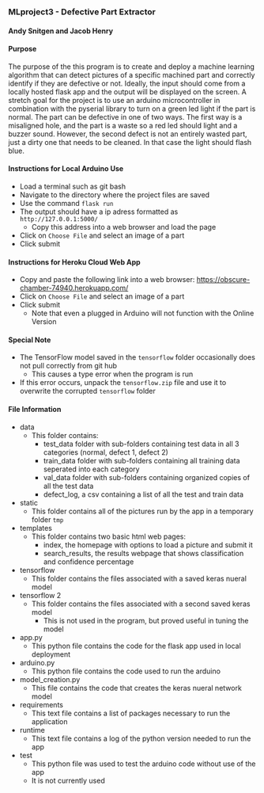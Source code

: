 ### MLproject3 - Defective Part Extractor
#### Andy Snitgen and Jacob Henry

#### Purpose
<p>
  The purpose of the this program is to create and deploy a machine learning algorithm that can detect pictures of a specific machined part and correctly identify if they are defective or not.  Ideally, the input should come from a locally hosted flask app and the output will be displayed on the screen.  A stretch goal for the project is to use an arduino microcontroller in combination with the pyserial library to turn on a green led light if the part is normal.  The part can be defective in one of two ways.  The first way is a misaligned hole, and the part is a waste so a red led should light and a buzzer sound.  However, the second defect is not an entirely wasted part, just a dirty one that needs to be cleaned.  In that case the light should flash blue. </p>

#### Instructions for Local Arduino Use
* Load a terminal such as git bash
* Navigate to the directory where the project files are saved
* Use the command `flask run`
* The output should have a ip adress formatted as `http://127.0.0.1:5000/`
  * Copy this address into a web browser and load the page
* Click on `Choose File` and select an image of a part
* Click submit

#### Instructions for Heroku Cloud Web App
* Copy and paste the following link into a web browser: https://obscure-chamber-74940.herokuapp.com/
* Click on `Choose File` and select an image of a part
* Click submit
  * Note that even a plugged in Arduino will not function with the Online Version

#### Special Note
* The TensorFlow model saved in the `tensorflow` folder occasionally does not pull correctly from git hub
  * This causes a type error when the program is run
* If this error occurs, unpack the `tensorflow.zip` file and use it to overwrite the corrupted `tensorflow` folder

#### File Information
* data
  * This folder contains:
    * test_data folder with sub-folders containing test data in all 3 categories (normal, defect 1, defect 2)
    * train_data folder with sub-folders containing all training data seperated into each category
    * val_data folder with sub-folders containing organized copies of all the test data
    * defect_log, a csv containing a list of all the test and train data
* static
  * This folder contains all of the pictures run by the app in a temporary folder `tmp`
* templates
  * This folder contains two basic html web pages:
    * index, the homepage with options to load a picture and submit it
    * search_results, the results webpage that shows classification and confidence percentage
* tensorflow
  * This folder contains the files associated with a saved keras nueral model
* tensorflow 2
  * This folder contains the files associated with a second saved keras model
    * This is not used in the program, but proved useful in tuning the model
* app.py
  * This python file contains the code for the flask app used in local deployment
* arduino.py
  * This python file contains the code used to run the arduino
* model_creation.py
  * This file contains the code that creates the keras nueral network model
* requirements
  * This text file contains a list of packages necessary to run the application
* runtime
  * This text file contains a log of the python version needed to run the app
* test
  * This python file was used to test the arduino code without use of the app 
  * It is not currently used
